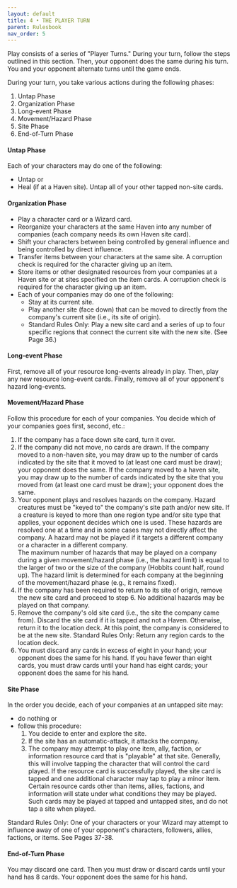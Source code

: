 ```yaml
---
layout: default
title: 4 • THE PLAYER TURN
parent: Rulesbook
nav_order: 5
---
```


Play  consists  of  a series of "Player Turns." During your  turn,  follow  the steps  outlined in this section. Then, your opponent does the same during his turn. You and your opponent alternate turns until the game ends.

During  your  turn,  you  take various actions during the following phases:
1. Untap Phase
2. Organization Phase
3. Long-event Phase
4. Movement/Hazard Phase
5. Site Phase
6. End-of-Turn Phase

#### Untap Phase

Each of your characters may do one of the following:
- Untap  or
- Heal (if at a Haven site).
Untap all of your other tapped non-site cards.

#### Organization Phase

- Play a character card or a Wizard card.
- Reorganize your characters at the same Haven into any number of companies (each company needs its own Haven site card).
- Shift your characters between being controlled by general influence and being controlled by direct influence.
- Transfer items between your characters at the same site. A corruption check is required for the character giving up an item.
- Store items or other designated resources from your companies at a Haven site or at sites specified on the item cards. A corruption check is required for the character giving up an item.
- Each of your companies may do one of the following:
  - Stay at its current site.
  - Play another site (face down) that can be moved to directly from the company's current site (i.e., its site of origin).
  - Standard Rules Only: Play a new site card and a series of up to four specific regions that connect the current site with the new site. (See Page 36.)

#### Long-event Phase

First, remove all of your resource long-events already in play.
Then, play any new resource long-event cards.
Finally, remove all of your opponent's hazard long-events.

#### Movement/Hazard Phase
 
Follow this procedure for each of your companies. You decide which of your companies goes first, second, etc.:
1. If the company has a face down site card, turn it over.
2. If the company did not move, no cards are drawn. If the company moved to a non-haven site, you may draw up to the number of cards indicated by the site that it moved to (at least one card must be draw); your opponent does the same. If the company moved to a haven site, you may draw up to the number of cards indicated by the site that you moved from (at least one card must be draw); your opponent does the same.
3. Your opponent plays and resolves hazards on the company. Hazard creatures must be "keyed to" the company's site path and/or new site. If a creature is keyed to more than one region type and/or site type that applies, your opponent decides which one is used. These hazards are resolved one at a time and in some cases may not directly affect the company. A hazard may not be played if it targets a different company or a character in a different company.<br>The maximum number of hazards that may be played on a company during a given movement/hazard phase (i.e., the hazard limit) is equal to the larger of two or the size of the company (Hobbits count half, round up). The hazard limit is determined for each company at the beginning of the movement/hazard phase (e.g., it remains fixed).
4. If the company has been required to return to its site of origin, remove the new site card and proceed to step 6. No additional hazards may be played on that company.
5. Remove the company's old site card (i.e., the site the company came from). Discard the site card if it is tapped and not a Haven. Otherwise, return it to the location deck. At this point, the company is considered to be at the new site. Standard Rules Only: Return any region cards to the location deck.
6. You must discard any cards in excess of eight in your hand; your opponent does the same for his hand. If you have fewer than eight cards, you must draw cards until your hand has eight cards; your opponent does the same for his hand.

#### Site Phase

In the order you decide, each of your companies at an untapped site may:
- do nothing or 
- follow this procedure:
  1. You decide to enter and explore the site.
  2. If the site has an automatic-attack, it attacks the company.
  3. The company may attempt to play one item, ally, faction, or information resource card that is "playable" at that site. Generally, this will involve tapping the character that will control the card played. If the resource card is successfully played, the site card is tapped and one additional character may tap to play a minor item.<br>Certain resource cards other than items, allies, factions, and information will state under what conditions they may be played. Such cards may be played at tapped and untapped sites, and do not tap a site when played.

Standard Rules Only: One of your characters or your Wizard may attempt to influence away of one of your opponent's characters, followers, allies, factions, or items. See Pages 37-38.

#### End-of-Turn Phase

You may discard one card. Then you must draw or discard cards until your hand has 8 cards. Your opponent does the same for his hand.
